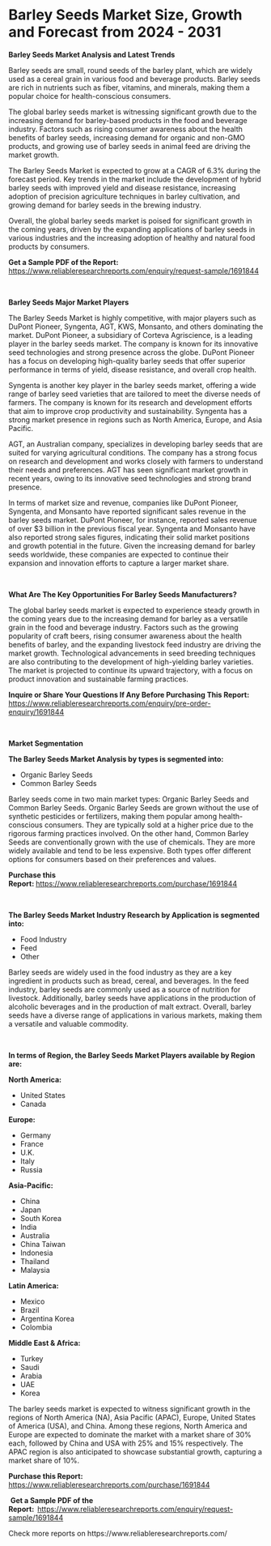 <p><h1>Barley Seeds Market Size, Growth and Forecast from 2024 - 2031</h1></p><p><strong>Barley Seeds Market Analysis and Latest Trends</strong></p>
<p><p>Barley seeds are small, round seeds of the barley plant, which are widely used as a cereal grain in various food and beverage products. Barley seeds are rich in nutrients such as fiber, vitamins, and minerals, making them a popular choice for health-conscious consumers.</p><p>The global barley seeds market is witnessing significant growth due to the increasing demand for barley-based products in the food and beverage industry. Factors such as rising consumer awareness about the health benefits of barley seeds, increasing demand for organic and non-GMO products, and growing use of barley seeds in animal feed are driving the market growth.</p><p>The Barley Seeds Market is expected to grow at a CAGR of 6.3% during the forecast period. Key trends in the market include the development of hybrid barley seeds with improved yield and disease resistance, increasing adoption of precision agriculture techniques in barley cultivation, and growing demand for barley seeds in the brewing industry.</p><p>Overall, the global barley seeds market is poised for significant growth in the coming years, driven by the expanding applications of barley seeds in various industries and the increasing adoption of healthy and natural food products by consumers.</p></p>
<p><strong>Get a Sample PDF of the Report:&nbsp;</strong> <a href="https://www.reliableresearchreports.com/enquiry/request-sample/1691844">https://www.reliableresearchreports.com/enquiry/request-sample/1691844</a></p>
<p>&nbsp;</p>
<p><strong>Barley Seeds Major Market Players</strong></p>
<p><p>The Barley Seeds Market is highly competitive, with major players such as DuPont Pioneer, Syngenta, AGT, KWS, Monsanto, and others dominating the market. DuPont Pioneer, a subsidiary of Corteva Agriscience, is a leading player in the barley seeds market. The company is known for its innovative seed technologies and strong presence across the globe. DuPont Pioneer has a focus on developing high-quality barley seeds that offer superior performance in terms of yield, disease resistance, and overall crop health.</p><p>Syngenta is another key player in the barley seeds market, offering a wide range of barley seed varieties that are tailored to meet the diverse needs of farmers. The company is known for its research and development efforts that aim to improve crop productivity and sustainability. Syngenta has a strong market presence in regions such as North America, Europe, and Asia Pacific.</p><p>AGT, an Australian company, specializes in developing barley seeds that are suited for varying agricultural conditions. The company has a strong focus on research and development and works closely with farmers to understand their needs and preferences. AGT has seen significant market growth in recent years, owing to its innovative seed technologies and strong brand presence.</p><p>In terms of market size and revenue, companies like DuPont Pioneer, Syngenta, and Monsanto have reported significant sales revenue in the barley seeds market. DuPont Pioneer, for instance, reported sales revenue of over $3 billion in the previous fiscal year. Syngenta and Monsanto have also reported strong sales figures, indicating their solid market positions and growth potential in the future. Given the increasing demand for barley seeds worldwide, these companies are expected to continue their expansion and innovation efforts to capture a larger market share.</p></p>
<p>&nbsp;</p>
<p><strong>What Are The Key Opportunities For Barley Seeds Manufacturers?</strong></p>
<p><p>The global barley seeds market is expected to experience steady growth in the coming years due to the increasing demand for barley as a versatile grain in the food and beverage industry. Factors such as the growing popularity of craft beers, rising consumer awareness about the health benefits of barley, and the expanding livestock feed industry are driving the market growth. Technological advancements in seed breeding techniques are also contributing to the development of high-yielding barley varieties. The market is projected to continue its upward trajectory, with a focus on product innovation and sustainable farming practices.</p></p>
<p><strong>Inquire or Share Your Questions If Any Before Purchasing This Report:</strong> <a href="https://www.reliableresearchreports.com/enquiry/pre-order-enquiry/1691844">https://www.reliableresearchreports.com/enquiry/pre-order-enquiry/1691844</a></p>
<p>&nbsp;</p>
<p><strong>Market Segmentation</strong></p>
<p><strong>The Barley Seeds Market Analysis by types is segmented into:</strong></p>
<p><ul><li>Organic Barley Seeds</li><li>Common Barley Seeds</li></ul></p>
<p><p>Barley seeds come in two main market types: Organic Barley Seeds and Common Barley Seeds. Organic Barley Seeds are grown without the use of synthetic pesticides or fertilizers, making them popular among health-conscious consumers. They are typically sold at a higher price due to the rigorous farming practices involved. On the other hand, Common Barley Seeds are conventionally grown with the use of chemicals. They are more widely available and tend to be less expensive. Both types offer different options for consumers based on their preferences and values.</p></p>
<p><strong>Purchase this Report:&nbsp;</strong><a href="https://www.reliableresearchreports.com/purchase/1691844">https://www.reliableresearchreports.com/purchase/1691844</a></p>
<p>&nbsp;</p>
<p><strong>The Barley Seeds Market Industry Research by Application is segmented into:</strong></p>
<p><ul><li>Food Industry</li><li>Feed</li><li>Other</li></ul></p>
<p><p>Barley seeds are widely used in the food industry as they are a key ingredient in products such as bread, cereal, and beverages. In the feed industry, barley seeds are commonly used as a source of nutrition for livestock. Additionally, barley seeds have applications in the production of alcoholic beverages and in the production of malt extract. Overall, barley seeds have a diverse range of applications in various markets, making them a versatile and valuable commodity.</p></p>
<p>&nbsp;</p>
<p><strong>In terms of Region, the Barley Seeds Market Players available by Region are:</strong></p>
<p>
    <p> <strong> North America: </strong>
        <ul>
            <li>United States</li>
            <li>Canada</li>
        </ul>
        </p> 
    <p> <strong> Europe: </strong>
        <ul>
            <li>Germany</li>
            <li>France</li>
            <li>U.K.</li>
            <li>Italy</li>
            <li>Russia</li>
        </ul>
        </p> 
    <p> <strong> Asia-Pacific: </strong>
        <ul>
            <li>China</li>
            <li>Japan</li>
            <li>South Korea</li>
            <li>India</li>
            <li>Australia</li>
            <li>China Taiwan</li>
            <li>Indonesia</li>
            <li>Thailand</li>
            <li>Malaysia</li>
        </ul>
        </p> 
    <p> <strong> Latin America: </strong>
        <ul>
            <li>Mexico</li>
            <li>Brazil</li>
            <li>Argentina Korea</li>
            <li>Colombia</li>
        </ul>
        </p> 
    <p> <strong> Middle East & Africa: </strong>
        <ul>
            <li>Turkey</li>
            <li>Saudi</li>
            <li>Arabia</li>
            <li>UAE</li>
            <li>Korea</li>
        </ul>
    </p>
    </p>
<p><p>The barley seeds market is expected to witness significant growth in the regions of North America (NA), Asia Pacific (APAC), Europe, United States of America (USA), and China. Among these regions, North America and Europe are expected to dominate the market with a market share of 30% each, followed by China and USA with 25% and 15% respectively. The APAC region is also anticipated to showcase substantial growth, capturing a market share of 10%.</p></p>
<p><strong>Purchase this Report: </strong><a href="https://www.reliableresearchreports.com/purchase/1691844">https://www.reliableresearchreports.com/purchase/1691844</a></p>
<p>&nbsp;<strong>Get a Sample PDF of the Report:&nbsp;&nbsp;</strong><a href="https://www.reliableresearchreports.com/enquiry/request-sample/1691844">https://www.reliableresearchreports.com/enquiry/request-sample/1691844</a></p>
<p><strong></strong></p>
<p>Check more reports on https://www.reliableresearchreports.com/</p>